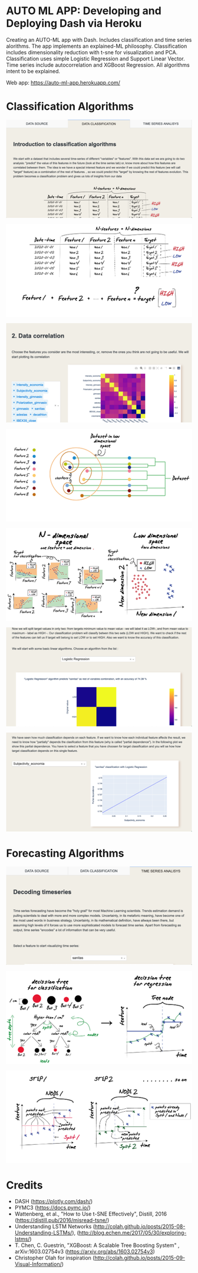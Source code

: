 # AUTO ML APP: Developing and Deploying Dash via Heroku

Creating an AUTO-ML app with Dash. Includes classification and time series alorithms. The app implements an explained-ML philosophy. Classification includes dimensionality reduction with t-sne for visualization and PCA. Classification uses simple Logistic Regression and Support Linear Vector. Time series include autocorrelation and XGBoost Regression. All algorithms intent to be explained. 

Web app: https://auto-ml-app.herokuapp.com/

# Classification Algorithms
![main](/assets/Classification.png)

![main](/assets/Introduction.png)

![main](/assets/Autocorrelation.png)

![main](/assets/Dendogram.png)

![main](/assets/Manifold.png)

![main](/assets/ClassAlgorithm.png)

![main](/assets/Dependence.png)

# Forecasting Algorithms

![main](/assets/TimeSeries.png)

![main](/assets/Trees.png)

![main](/assets/Split.png)

# Credits
- DASH  (https://plotly.com/dash/)
- PYMC3 (https://docs.pymc.io/)
- Wattenberg, et al., "How to Use t-SNE Effectively", Distill, 2016 (https://distill.pub/2016/misread-tsne/)
- Understanding LSTM Networks (http://colah.github.io/posts/2015-08-Understanding-LSTMs/), (http://blog.echen.me/2017/05/30/exploring-lstms/)
- T. Chen, C. Guestrin, "XGBoost: A Scalable Tree Boosting System" , arXiv:1603.02754v3 (https://arxiv.org/abs/1603.02754v3)
- Christopher Olah for inspiration (http://colah.github.io/posts/2015-09-Visual-Information/)
